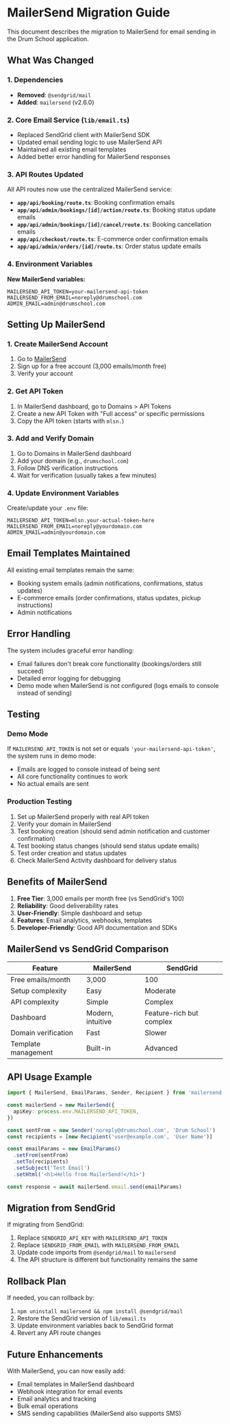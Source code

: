 # MailerSend Migration Guide

This document describes the migration to MailerSend for email sending in the Drum School application.

## What Was Changed

### 1. Dependencies
- **Removed**: `@sendgrid/mail`
- **Added**: `mailersend` (v2.6.0)

### 2. Core Email Service (`lib/email.ts`)
- Replaced SendGrid client with MailerSend SDK
- Updated email sending logic to use MailerSend API
- Maintained all existing email templates
- Added better error handling for MailerSend responses

### 3. API Routes Updated
All API routes now use the centralized MailerSend service:

- **`app/api/booking/route.ts`**: Booking confirmation emails
- **`app/api/admin/bookings/[id]/action/route.ts`**: Booking status update emails
- **`app/api/admin/bookings/[id]/cancel/route.ts`**: Booking cancellation emails
- **`app/api/checkout/route.ts`**: E-commerce order confirmation emails
- **`app/api/admin/orders/[id]/route.ts`**: Order status update emails

### 4. Environment Variables
**New MailerSend variables:**
```env
MAILERSEND_API_TOKEN=your-mailersend-api-token
MAILERSEND_FROM_EMAIL=noreply@drumschool.com
ADMIN_EMAIL=admin@drumschool.com
```

## Setting Up MailerSend

### 1. Create MailerSend Account
1. Go to [MailerSend](https://www.mailersend.com/)
2. Sign up for a free account (3,000 emails/month free)
3. Verify your account

### 2. Get API Token
1. In MailerSend dashboard, go to Domains > API Tokens
2. Create a new API Token with "Full access" or specific permissions
3. Copy the API token (starts with `mlsn.`)

### 3. Add and Verify Domain
1. Go to Domains in MailerSend dashboard
2. Add your domain (e.g., `drumschool.com`)
3. Follow DNS verification instructions
4. Wait for verification (usually takes a few minutes)

### 4. Update Environment Variables
Create/update your `.env` file:
```env
MAILERSEND_API_TOKEN=mlsn.your-actual-token-here
MAILERSEND_FROM_EMAIL=noreply@yourdomain.com
ADMIN_EMAIL=admin@yourdomain.com
```

## Email Templates Maintained

All existing email templates remain the same:
- Booking system emails (admin notifications, confirmations, status updates)
- E-commerce emails (order confirmations, status updates, pickup instructions)
- Admin notifications

## Error Handling

The system includes graceful error handling:
- Email failures don't break core functionality (bookings/orders still succeed)
- Detailed error logging for debugging
- Demo mode when MailerSend is not configured (logs emails to console instead of sending)

## Testing

### Demo Mode
If `MAILERSEND_API_TOKEN` is not set or equals `'your-mailersend-api-token'`, the system runs in demo mode:
- Emails are logged to console instead of being sent
- All core functionality continues to work
- No actual emails are sent

### Production Testing
1. Set up MailerSend properly with real API token
2. Verify your domain in MailerSend
3. Test booking creation (should send admin notification and customer confirmation)
4. Test booking status changes (should send status update emails)
5. Test order creation and status updates
6. Check MailerSend Activity dashboard for delivery status

## Benefits of MailerSend

1. **Free Tier**: 3,000 emails per month free (vs SendGrid's 100)
2. **Reliability**: Good deliverability rates
3. **User-Friendly**: Simple dashboard and setup
4. **Features**: Email analytics, webhooks, templates
5. **Developer-Friendly**: Good API documentation and SDKs

## MailerSend vs SendGrid Comparison

| Feature | MailerSend | SendGrid |
|---------|------------|----------|
| Free emails/month | 3,000 | 100 |
| Setup complexity | Easy | Moderate |
| API complexity | Simple | Complex |
| Dashboard | Modern, intuitive | Feature-rich but complex |
| Domain verification | Fast | Slower |
| Template management | Built-in | Advanced |

## API Usage Example

```typescript
import { MailerSend, EmailParams, Sender, Recipient } from 'mailersend'

const mailerSend = new MailerSend({
  apiKey: process.env.MAILERSEND_API_TOKEN,
})

const sentFrom = new Sender('noreply@drumschool.com', 'Drum School')
const recipients = [new Recipient('user@example.com', 'User Name')]

const emailParams = new EmailParams()
  .setFrom(sentFrom)
  .setTo(recipients)
  .setSubject('Test Email')
  .setHtml('<h1>Hello from MailerSend!</h1>')

const response = await mailerSend.email.send(emailParams)
```

## Migration from SendGrid

If migrating from SendGrid:
1. Replace `SENDGRID_API_KEY` with `MAILERSEND_API_TOKEN`
2. Replace `SENDGRID_FROM_EMAIL` with `MAILERSEND_FROM_EMAIL`
3. Update code imports from `@sendgrid/mail` to `mailersend`
4. The API structure is different but functionality remains the same

## Rollback Plan

If needed, you can rollback by:
1. `npm uninstall mailersend && npm install @sendgrid/mail`
2. Restore the SendGrid version of `lib/email.ts`
3. Update environment variables back to SendGrid format
4. Revert any API route changes

## Future Enhancements

With MailerSend, you can now easily add:
- Email templates in MailerSend dashboard
- Webhook integration for email events
- Email analytics and tracking
- Bulk email operations
- SMS sending capabilities (MailerSend also supports SMS)